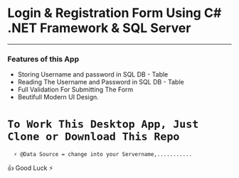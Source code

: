 # Login & Registration Form Using C# .NET Framework & SQL Server
-----------------------------------------------------------------
### Features of this App
* Storing Username and password in SQL DB - Table
* Reading The Username and Password in SQL DB - Table
* Full Validation For Submitting The Form
* Beutifull Modern UI Design.

# ` To Work This Desktop App, Just Clone or Download This Repo `
```
  ⚡ @Data Source = change into your Servername,...........
```
👍 Good Luck ⚡
